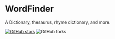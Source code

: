 # WordFinder
A Dictionary, thesaurus, rhyme dictionary, and more.

[![GitHub stars](https://img.shields.io/github/stars/calebeby/WordFinder.svg?style=social&label=Star&maxAge=2592000)](https://github.com/calebeby/WordFinder/)
![GitHub forks](https://img.shields.io/github/forks/calebeby/WordFinder.svg?style=social&label=Fork&maxAge=2592000?link=http://abc.xyz&link=http://shields.io)
